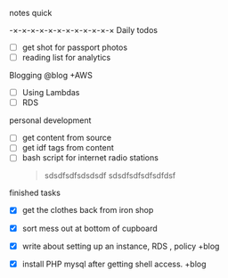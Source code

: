 notes quick


-×-×-×-×-×-×-×-×-×-×-×-×
Daily todos  
- [ ] get shot for passport photos
- [ ] reading list for analytics
 
Blogging @blog +AWS
- [ ] Using Lambdas
- [ ] RDS

personal development 
- [ ] get content from source
- [ ] get idf tags from content
- [ ] bash script for internet radio stations
    > sdsdfsdfsdsdsdf
    > sdsdfsdfsdfsdfdsf

finished tasks
- [x] get the clothes back from iron shop
- [x] sort mess out at bottom of cupboard
- [x] write about setting up an instance, RDS , policy +blog
- [x] install PHP mysql after getting shell access. +blog


<!--stackedit_data:
eyJoaXN0b3J5IjpbNzEyMjI3NTczLC05OTYzMjIyMywxMzI3OD
IxMTc5LC0yOTk4MTgyNzAsMTk4NzE4NzgzNV19
-->